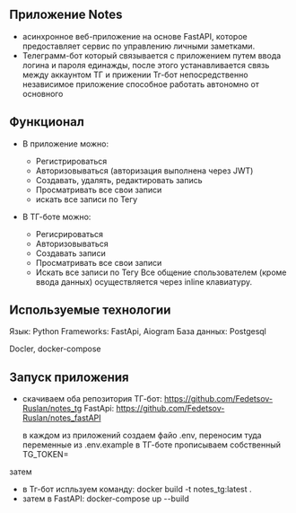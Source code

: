 ## Приложение Notes 
- асинхронное веб-приложение на основе FastAPI, которое предоставляет сервис по управлению личными заметками.
- Телеграмм-бот который связывается с приложением путем ввода логина и пароля единажды, после этого устанавливается связь между аккаунтом ТГ и прижении 
Тг-бот непосредственно независимое приложение способное работать автономно от основного 
## Функционал
- В приложение можно:
    - Регистрироваться
    - Авторизовываться (авторизация выполнена через JWT)
    - Создавать, удалять, редактировать запись
    - Просматривать все свои записи
    - искать все записи по Тегу

- В ТГ-боте можно:
    - Регисрироваться
    - Авторизовываться
    - Создавать записи
    - Просматривать все свои записи
    - Искать все записи по Тегу
Все общение спользователем (кроме ввода данных) осуществляется через inline клавиатуру.

## Используемые технологии 
Язык: Python
Frameworks: FastApi, Aiogram
База данных: Postgesql

Docler, docker-compose

## Запуск приложения
- скачиваем оба репозитория 
    ТГ-бот: https://github.com/Fedetsov-Ruslan/notes_tg
    FastApi: https://github.com/Fedetsov-Ruslan/notes_fastAPI

    в каждом из приложений создаем файо .env, переносим туда переменные из .env.example
    в ТГ-боте прописываем собственный TG_TOKEN= 
    
затем
- в Тг-бот испльзуем команду:  docker build -t notes_tg:latest . 
- затем в FastAPI: docker-compose up --build 


